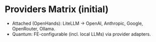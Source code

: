 # Providers Matrix (initial)

- Attached (OpenHands): LiteLLM → OpenAI, Anthropic, Google, OpenRouter, Ollama.
- Quantum: FE-configurable (incl. local LLMs) via provider adapters.
